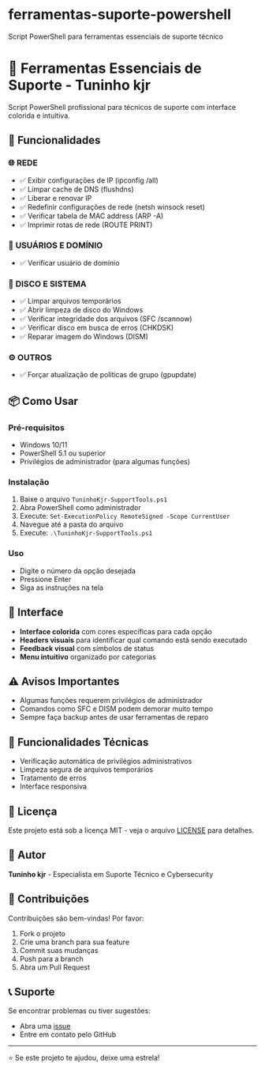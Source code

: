 # ferramentas-suporte-powershell
Script PowerShell para ferramentas essenciais de suporte técnico
# 🔧 Ferramentas Essenciais de Suporte - Tuninho kjr

Script PowerShell profissional para técnicos de suporte com interface colorida e intuitiva.

## 🚀 Funcionalidades

### 🌐 **REDE**
- ✅ Exibir configurações de IP (ipconfig /all)
- ✅ Limpar cache de DNS (flushdns) 
- ✅ Liberar e renovar IP
- ✅ Redefinir configurações de rede (netsh winsock reset)
- ✅ Verificar tabela de MAC address (ARP -A)
- ✅ Imprimir rotas de rede (ROUTE PRINT)

### 👤 **USUÁRIOS E DOMÍNIO** 
- ✅ Verificar usuário de domínio

### 💾 **DISCO E SISTEMA**
- ✅ Limpar arquivos temporários
- ✅ Abrir limpeza de disco do Windows
- ✅ Verificar integridade dos arquivos (SFC /scannow)
- ✅ Verificar disco em busca de erros (CHKDSK)
- ✅ Reparar imagem do Windows (DISM)

### ⚙️ **OUTROS**
- ✅ Forçar atualização de políticas de grupo (gpupdate)

## 📦 Como Usar

### **Pré-requisitos**
- Windows 10/11
- PowerShell 5.1 ou superior
- Privilégios de administrador (para algumas funções)

### **Instalação**
1. Baixe o arquivo `TuninhoKjr-SupportTools.ps1`
2. Abra PowerShell como administrador
3. Execute: `Set-ExecutionPolicy RemoteSigned -Scope CurrentUser`
4. Navegue até a pasta do arquivo
5. Execute: `.\TuninhoKjr-SupportTools.ps1`

### **Uso**
- Digite o número da opção desejada
- Pressione Enter
- Siga as instruções na tela

## 🎨 Interface

- **Interface colorida** com cores específicas para cada opção
- **Headers visuais** para identificar qual comando está sendo executado
- **Feedback visual** com símbolos de status
- **Menu intuitivo** organizado por categorias

## ⚠️ Avisos Importantes

- Algumas funções requerem privilégios de administrador
- Comandos como SFC e DISM podem demorar muito tempo
- Sempre faça backup antes de usar ferramentas de reparo

## 🔧 Funcionalidades Técnicas

- Verificação automática de privilégios administrativos
- Limpeza segura de arquivos temporários
- Tratamento de erros
- Interface responsiva

## 📄 Licença

Este projeto está sob a licença MIT - veja o arquivo [LICENSE](LICENSE) para detalhes.

## 👤 Autor

**Tuninho kjr** - Especialista em Suporte Técnico e Cybersecurity

## 🤝 Contribuições

Contribuições são bem-vindas! Por favor:
1. Fork o projeto
2. Crie uma branch para sua feature
3. Commit suas mudanças
4. Push para a branch
5. Abra um Pull Request

## 📞 Suporte

Se encontrar problemas ou tiver sugestões:
- Abra uma [issue](../../issues)
- Entre em contato pelo GitHub

---
⭐ Se este projeto te ajudou, deixe uma estrela!
